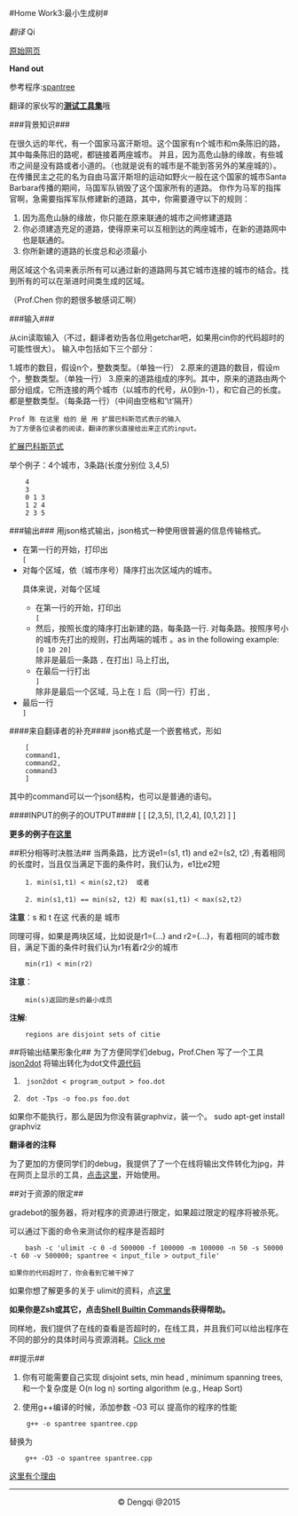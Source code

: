 #Home Work3:最小生成树#

*翻译* Qi

[原始网页](http://shtech.org/course/ds/homework/3/)

**Hand out**

参考程序:[spantree]("http://shtech.org/course/ds/homework/3/spantree")

翻译的家伙写的[**测试工具集**](haha.html)哦

###背景知识###

在很久远的年代，有一个国家马富汗斯坦。这个国家有n个城市和m条陈旧的路，其中每条陈旧的路呢，都链接着两座城市。
并且，因为高危山脉的缘故，有些城市之间是没有路或者小道的。（也就是说有的城市是不能到答另外的某座城的）。
在传播民主之花的名为自由马富汗斯坦的运动如野火一般在这个国家的城市Santa Barbara传播的期间，马国军队销毁了这个国家所有的道路。
你作为马军的指挥官啊，急需要指挥军队修建新的道路，其中，你需要遵守以下的规则：

1. 因为高危山脉的缘故，你只能在原来联通的城市之间修建道路
2. 你必须建造充足的道路，使得原来可以互相到达的两座城市，在新的道路网中也是联通的。
3. 你所新建的道路的长度总和必须最小

用区域这个名词来表示所有可以通过新的道路网与其它城市连接的城市的结合。找到所有的可以在渐进时间类生成的区域。

（Prof.Chen 你的题很多敏感词汇啊）



###输入###

从cin读取输入（不过，翻译者劝告各位用getchar吧，如果用cin你的代码超时的可能性很大）。
输入中包括如下三个部分：

1.城市的数目，假设n个，整数类型。（单独一行）
2.原来的道路的数目，假设m个，整数类型。（单独一行）
3.原来的道路组成的序列。其中，原来的道路由两个部分组成，它所连接的两个城市（以城市的代号，从0到n-1），和它自己的长度。都是整数类型。（每条路一行）（中间由空格和‘\t’隔开）

	Prof 陈 在这里 给的 是 用 扩展巴科斯范式表示的输入
	为了方便各位读者的阅读，翻译的家伙直接给出来正式的input。

[扩展巴科斯范式](https://zh.wikipedia.org/wiki/%E6%89%A9%E5%B1%95%E5%B7%B4%E7%A7%91%E6%96%AF%E8%8C%83%E5%BC%8F)

举个例子：4个城市，3条路(长度分别位 3,4,5)

		4
		3
		0 1 3
		1 2 4
		2 3 5


###输出###
用<a src="https://en.wikipedia.org/wiki/JSON">json</a>格式输出，json格式一种使用很普遍的信息传输格式。

<ul>
<li>在第一行的开始，打印出<br>
<code>[</code>
</li>
<li>对每个区域，依（城市序号）降序打出次区域内的城市。

具体来说，对每个区域
<ul>
<li>在第一行的开始，打印出<br>
<code>[</code>
</li>
<li>然后，按照长度的降序打出新建的路，每条路一行.  对每条路。按照序号小的城市先打出的规则，打出两端的城市 。as in the following example:<br>
  <code>[0 10 20]</code><br>
 除非是最后一条路 <code>,</code> 在打出<code>]</code> 马上打出<b>,</b>
</li>
<li>在最后一行打出<br>
  <code>]</code><br>
除非是最后一个区域<code>,</code> 马上在 <code>]</code> 后（同一行）打出 ,
</ul></li> 
<li>最后一行<br>
<code>]</code>
</li>
</ul>

####来自翻译者的补充####
json格式是一个嵌套格式，形如

		[
		command1,
		command2,
		command3
		]

其中的command可以一个json结构，也可以是普通的语句。

####INPUT的例子的OUTPUT####
		[
		[
		[2,3,5],
		[1,2,4],
		[0,1,2]
		]
		]

**更多的例子在[这里](haha.html)**


##积分相等时决胜法##
当两条路，比方说e1=(s1, t1) and e2=(s2, t2) ,有着相同的长度时，当且仅当满足下面的条件时，我们认为，e1比e2短

		1. min(s1,t1) < min(s2,t2)  或者

		2. min(s1,t1) == min(s2, t2) 和 max(s1,t1) < max(s2,t2)

**注意**：s 和 t 在这 代表的是 城市


同理可得，如果是两块区域，比如说是r1={...} and r2={...}，有着相同的城市数目，满足下面的条件时我们认为r1有着r2少的城市
		
		min(r1) < min(r2)

**注意**：
		
		min(s)返回的是s的最小成员

**注解**:
		
		regions are disjoint sets of citie

##将输出结果形象化##
为了方便同学们debug，Prof.Chen 写了一个工具 [json2dot](http://shtech.org/course/ds/homework/3/json2dot) 将输出转化为dot文件[源代码](http://shtech.org/course/ds/homework/3/json2dot.go)

1. 		
		json2dot < program_output > foo.dot
2. 		
		dot -Tps -o foo.ps foo.dot

如果你不能执行，那么是因为你没有装graphviz，装一个。
		sudo apt-get install graphviz

**翻译者的注释**

为了更加的方便同学们的debug，我提供了了一个在线将输出文件转化为jpg，并在网页上显示的工具，[点击这里](haha.html)，开始使用。


##对于资源的限定##

gradebot的服务器，将对程序的资源进行限定，如果超过限定的程序将被杀死。

可以通过下面的命令来测试你的程序是否超时

		bash -c 'ulimit -c 0 -d 500000 -f 100000 -m 100000 -n 50 -s 50000 -t 60 -v 500000; spantree < input_file > output_file'

	如果你的代码超时了，你会看到它被干掉了

如果你想了解更多的关于 ulimit的资料，点[这里](http://ss64.com/bash/ulimit.html)

**如果你是Zsh或其它，点击[Shell Builtin Commands](http://bolyai.cs.elte.hu/zsh-manual/zsh_17.html)获得帮助。**

同样地，我们提供了在线的查看是否超时的，在线工具，并且我们可以给出程序在不同的部分的具体时间与资源消耗。[Click me](haha.html)</a>

##提示##

1. 你有可能需要自己实现 disjoint sets, min head , minimum spanning trees,和一个复杂度是 O(n log n) sorting algorithm (e.g., Heap Sort)
2. 使用g++编译的时候，添加参数 -O3 可以 提高你的程序的性能
		
		g++ -o spantree spantree.cpp 

替换为

		g++ -O3 -o spantree spantree.cpp 

[这里有个理由](http://blog.csdn.net/lanmanck/article/details/5776173)

<hr>
	<p align="center">&copy Dengqi @2015</p>